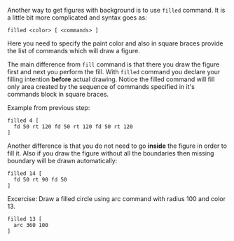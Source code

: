 Another way to get figures with background is to use `filled` command.
It is a little bit more complicated and syntax goes as:

```
filled <color> [ <commands> ]
```

Here you need to specify the paint color and also in square braces provide the list of commands which will draw a figure.

The main difference from `fill` command is that there you draw the figure first and next you perform the fill. With `filled` command you declare your filling intention **before** actual drawing. Notice the filled command will fill only area created by the sequence of commands specified in it's commands block in square braces.

Example from previous step:

<!--logo {"width":"200px", "height":"150px", "code":true}-->

```
filled 4 [
  fd 50 rt 120 fd 50 rt 120 fd 50 rt 120
]
```

Another difference is that you do not need to go **inside** the figure in order to fill it. Also if you draw the figure without all the boundaries then missing boundary will be drawn automatically:

<!--logo {"width":"200px", "height":"150px", "code":true}-->

```
filled 14 [
  fd 50 rt 90 fd 50
]
```

Excercise: Draw a filled circle using arc command with radius 100 and color 13.

<!--solution-->

```
filled 13 [
  arc 360 100
]
```
